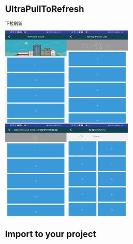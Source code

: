 # UItraPullToRefresh
下拉刷新

<img src="https://github.com/881205wzs/UItraPullToRefresh/raw/master/default_1.jpg" height="300" width="200"/><img src="https://github.com/881205wzs/UItraPullToRefresh/raw/master/default_2.jpg" height="300" width="200"/><img src="https://github.com/881205wzs/UItraPullToRefresh/raw/master/default_3.jpg" height="300" width="200"/><img src="https://github.com/881205wzs/UItraPullToRefresh/raw/master/default_4.jpg" height="300" width="200"/>

# Import to your project

